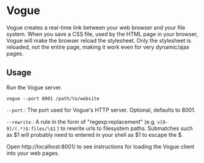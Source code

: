 # Vogue

Vogue creates a real-time link between your web browser and your file system. When you save 
a CSS file, used by the HTML page in your browser, Vogue will make the browser reload the 
stylesheet. Only the stylesheet is reloaded, not the entire page, making it work
even for very dynamic/ajax pages.

## Usage
Run the Vogue server.

    vogue --port 8001 /path/to/website

`--port` : The port used for Vogue's HTTP server. Optional, defaults to 8001.

`--rewrite` : A rule in the form of "regexp:replacement" (e.g. `v[0-9]/(.*)$:files/\$1` ) to rewrite urls to filesystem paths.
 Submatches such as $1 will probably need to entered in your shell as \$1 to escape the $. 

Open http://localhost:8001/ to see instructions for loading the Vogue client into your
web pages.



